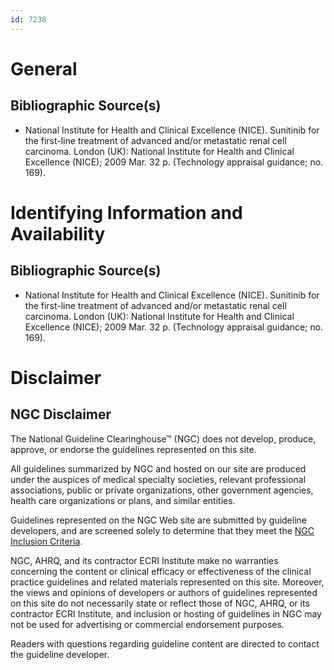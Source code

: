 ```yaml
---
id: 7238
---
```


# General

## Bibliographic Source(s)

- National Institute for Health and Clinical Excellence (NICE). Sunitinib for the first-line treatment of advanced and/or metastatic renal cell carcinoma. London (UK): National Institute for Health and Clinical Excellence (NICE); 2009 Mar. 32 p. (Technology appraisal guidance; no. 169).

# Identifying Information and Availability

## Bibliographic Source(s)

- National Institute for Health and Clinical Excellence (NICE). Sunitinib for the first-line treatment of advanced and/or metastatic renal cell carcinoma. London (UK): National Institute for Health and Clinical Excellence (NICE); 2009 Mar. 32 p. (Technology appraisal guidance; no. 169).

# Disclaimer

## NGC Disclaimer

The National Guideline Clearinghouse™ (NGC) does not develop, produce, approve, or endorse the guidelines represented on this site.

All guidelines summarized by NGC and hosted on our site are produced under the auspices of medical specialty societies, relevant professional associations, public or private organizations, other government agencies, health care organizations or plans, and similar entities.

Guidelines represented on the NGC Web site are submitted by guideline developers, and are screened solely to determine that they meet the [NGC Inclusion Criteria](/help-and-about/summaries/inclusion-criteria).

NGC, AHRQ, and its contractor ECRI Institute make no warranties concerning the content or clinical efficacy or effectiveness of the clinical practice guidelines and related materials represented on this site. Moreover, the views and opinions of developers or authors of guidelines represented on this site do not necessarily state or reflect those of NGC, AHRQ, or its contractor ECRI Institute, and inclusion or hosting of guidelines in NGC may not be used for advertising or commercial endorsement purposes.

Readers with questions regarding guideline content are directed to contact the guideline developer.


